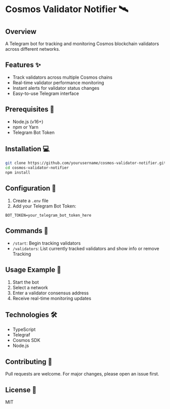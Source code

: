 # Cosmos Validator Notifier 🛰️

## Overview

A Telegram bot for tracking and monitoring Cosmos blockchain validators across different networks.

## Features ✨

- Track validators across multiple Cosmos chains
- Real-time validator performance monitoring
- Instant alerts for validator status changes
- Easy-to-use Telegram interface

## Prerequisites 🔧

- Node.js (v16+)
- npm or Yarn
- Telegram Bot Token

## Installation 💻

```bash
git clone https://github.com/yourusername/cosmos-validator-notifier.git
cd cosmos-validator-notifier
npm install
```

## Configuration 🔐

1. Create a `.env` file
2. Add your Telegram Bot Token:

```text
BOT_TOKEN=your_telegram_bot_token_here
```

## Commands 📡

- `/start`: Begin tracking validators
- `/validators`: List currently tracked validators and show info or remove Tracking

## Usage Example 🚀

1. Start the bot
2. Select a network
3. Enter a validator consensus address
4. Receive real-time monitoring updates

## Technologies 🛠️

- TypeScript
- Telegraf
- Cosmos SDK
- Node.js

## Contributing 🤝

Pull requests are welcome. For major changes, please open an issue first.

## License 📄

MIT
